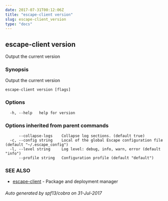 ```yaml
---
date: 2017-07-31T00:12:06Z
title: "escape-client version"
slug: escape-client_version
type: "docs"
---
```

## escape-client version

Output the current version

### Synopsis


Output the current version

```
escape-client version [flags]
```

### Options

```
  -h, --help   help for version
```

### Options inherited from parent commands

```
      --collapse-logs    Collapse log sections. (default true)
  -c, --config string    Local of the global Escape configuration file (default "~/.escape_config")
  -l, --level string     Log level: debug, info, warn, error (default "info")
      --profile string   Configuration profile (default "default")
```

### SEE ALSO
* [escape-client](../escape-client/)	 - Package and deployment manager

###### Auto generated by spf13/cobra on 31-Jul-2017
